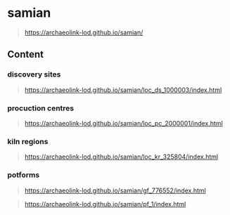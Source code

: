# samian

> https://archaeolink-lod.github.io/samian/

## Content

### discovery sites

> https://archaeolink-lod.github.io/samian/loc_ds_1000003/index.html

### procuction centres

> https://archaeolink-lod.github.io/samian/loc_pc_2000001/index.html

### kiln regions

> https://archaeolink-lod.github.io/samian/loc_kr_325804/index.html

### potforms

> https://archaeolink-lod.github.io/samian/gf_776552/index.html

> https://archaeolink-lod.github.io/samian/pf_1/index.html
